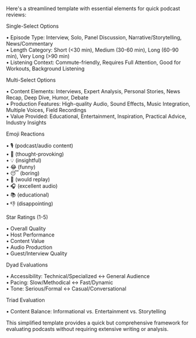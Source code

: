 Here's a streamlined template with essential elements for quick podcast reviews:

Single-Select Options

• Episode Type: Interview, Solo, Panel Discussion, Narrative/Storytelling,  
 News/Commentary  
 • Length Category: Short (<30 min), Medium (30-60 min), Long (60-90 min), Very
Long (>90 min)  
 • Listening Context: Commute-friendly, Requires Full Attention, Good for  
 Workouts, Background Listening

Multi-Select Options

• Content Elements: Interviews, Expert Analysis, Personal Stories, News Recap,
Deep Dive, Humor, Debate  
 • Production Features: High-quality Audio, Sound Effects, Music Integration,  
 Multiple Voices, Field Recordings  
 • Value Provided: Educational, Entertainment, Inspiration, Practical Advice,  
 Industry Insights

Emoji Reactions

• 🎙️ (podcast/audio content)  
 • 🧠 (thought-provoking)  
 • 💡 (insightful)  
 • 😂 (funny)  
 • 😴 (boring)  
 • 🔄 (would replay)  
 • 🎧 (excellent audio)  
 • 📚 (educational)  
 • 👎 (disappointing)

Star Ratings (1-5)

• Overall Quality  
 • Host Performance  
 • Content Value  
 • Audio Production  
 • Guest/Interview Quality

Dyad Evaluations

• Accessibility: Technical/Specialized ↔ General Audience  
 • Pacing: Slow/Methodical ↔ Fast/Dynamic  
 • Tone: Serious/Formal ↔ Casual/Conversational

Triad Evaluation

• Content Balance: Informational vs. Entertainment vs. Storytelling

This simplified template provides a quick but comprehensive framework for  
evaluating podcasts without requiring extensive writing or analysis.
